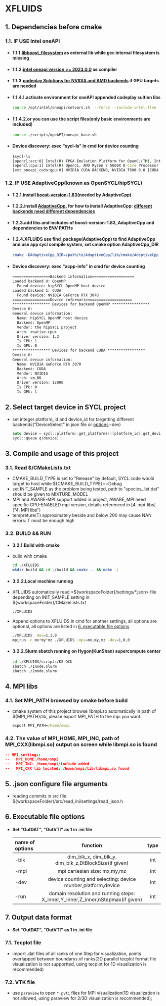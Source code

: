 # XFLUIDS

## 1. Dependencies before cmake

### 1.1. IF USE Intel oneAPI

- #### 1.1.1.[libboost_filesystem](https://www.boost.org/users/history/version_1_83_0.html) as external lib while gcc internal filesystem is missing
- #### 1.1.2.[intel oneapi version &gt;= 2023.0.0](https://www.intel.com/content/www/us/en/developer/tools/oneapi/base-toolkit-download.html?operatingsystem=linux&distributions=offline) as compiler
- #### 1.1.3.[codeplay Solutions for NVIDIA and AMD backends](https://codeplay.com/solutions/oneapi/) if GPU targets are needed
- #### 1.1.4.1.activate environment for oneAPI appended codeplay sultion libs

    ````bash
    source /opt/intel/oneapi/setvars.sh  --force --include-intel-llvm
    ````
- #### 1.1.4.2.or you can use the script files(only basic environments are included)
  
    ````bash
    source ./scripts/opeAPI/oneapi_base.sh
    ````
- #### Device discovery: exec "sycl-ls" in cmd for device counting

  ```cmd
  $sycl-ls
  [opencl:acc:0] Intel(R) FPGA Emulation Platform for OpenCL(TM), Intel(R) FPGA Emulation Device 1.2 [2022.15.12.0.01_081451]
  [opencl:cpu:1] Intel(R) OpenCL, AMD Ryzen 7 5800X 8-Core Processor              3.0 [2022.15.12.0.01_081451]
  [ext_oneapi_cuda:gpu:0] NVIDIA CUDA BACKEND, NVIDIA T600 0.0 [CUDA 11.5]
  ```

### 1.2. IF USE AdaptiveCpp(known as OpenSYCL/hipSYCL)

- #### 1.2.1.install [boost-version-1.83](https://www.boost.org/users/history/version_1_83_0.html)(needed by AdaptiveCpp)
- #### 1.2.2.install [AdaptiveCpp](https://github.com/AdaptiveCpp/AdaptiveCpp), for how to install AdaptiveCpp: [different backends need different dependencies](https://github.com/jiuxiaocloud/uconfig/blob/master/3.7-opensycl(based%20boost).md)
- #### 1.2.3.add libs and includes of boost-version-1.83, AdaptiveCpp and dependencies to ENV PATHs
- #### 1.2.4.XFLUIDS use find_package(AdaptiveCpp) to find AdaptiveCpp and use app sycl compile system, set cmake option AdaptiveCpp_DIR

  ````cmake
  cmake -DAdaptiveCpp_DIR=/path/to/AdaptiveCpp/lib/cmake/AdaptiveCpp ..
  ````
- #### Device discovery: exec "acpp-info" in cmd for device counting

  ```cmd
  =================Backend information===================
  Loaded backend 0: OpenMP
    Found device: hipSYCL OpenMP host device
  Loaded backend 1: CUDA
    Found device: NVIDIA GeForce RTX 3070
  =================Device information===================
  ***************** Devices for backend OpenMP *****************
  Device 0:
  General device information:
    Name: hipSYCL OpenMP host device
    Backend: OpenMP
    Vendor: the hipSYCL project
    Arch: <native-cpu>
    Driver version: 1.2
    Is CPU: 1
    Is GPU: 0
  ***************** Devices for backend CUDA *****************
  Device 0:
  General device information:
    Name: NVIDIA GeForce RTX 3070
    Backend: CUDA
    Vendor: NVIDIA
    Arch: sm_86
    Driver version: 12000
    Is CPU: 0
    Is GPU: 1
  ```

## 2. Select target device in SYCL project

- set integer platform_id and device_id for targetting different backends("DeviceSelect" in json file or [options]():-dev)

  ````C++
  auto device = sycl::platform::get_platforms()[platform_id].get_devices()[device_id];
  sycl::queue q(device);
  ````

## 3. Compile and usage of this project

### 3.1. Read $/CMakeLists.txt

- CMAKE_BUILD_TYPE is set to "Release" by default, SYCL code would target to host while ${CMAKE_BUILD_TYPE}==Debug
- set INIT_SAMPLE as the problem being tested, path to "species_list.dat" should be given to MIXTURE_MODEL
- MPI and AWARE-MPI support added in project, AWARE_MPI need specific GPU-ENABLED mpi version, details referenced in [4-mpi-libs]("4. MPI libs")
- tempreture(T) approximately beside and below 200 may cause NAN errors: T must be enough high

### 3.2. BUILD && RUN

- #### 3.2.1.Build with cmake

- build with cmake

    ````bash
    cd ./XFLUIDS
    mkdir build && cd ./build && cmake .. && make -j
    ````

- #### 3.2.2.Local machine running

- XFLUIDS automatically read <${workspaceFolder}/settings/*.json> file depending on INIT_SAMPLE setting in ${workspaceFolder}/CMakeLists.txt

    ````bash
    ./XFLUIDS
    ````
- Append options to XFLUIDS in cmd for another settings, all options are optional, all options are listed in [6. executable file options]()

    ````bash
    ./XFLUIDS -dev=1,1,0
    mpirun -n mx*my*mz ./XFLUIDS -mpi=mx,my,mz -dev=1,0,0
    ````

- #### 3.2.2.Slurm sbatch running on Hygon(KunShan) supercompute center

  ````bash
  cd ./XFLUIDS/scripts/KS-DCU
  sbatch ./1node.slurm
  sbatch ./2node.slurm
  ````

## 4. MPI libs

### 4.1. Set MPI_PATH browsed by cmake before build

- cmake system of this project browse libmpi.so automatically in path of ${MPI_PATH}/lib, please export MPI_PATH to the mpi you want:

  ````cmd
  export MPI_PATH=/home/ompi
  ````

### 4.2. The value of MPI_HOME, MPI_INC, path of MPI_CXX(libmpi.so) output on screen while libmpi.so is found

  ````cmake
  -- MPI settings:
  --   MPI_HOME:/home/ompi
  --   MPI_INC: /home/ompi/include added
  --   MPI_CXX lib located: /home/ompi/lib/libmpi.so found
  ````

## 5. .json configure file arguments

- reading commits in src file: ${workspaceFolder}/src/read_ini/settings/read_json.h

## 6. Executable file options

- #### Set "OutDAT", "OutVTI" as 1 in .ini file

  | name of options  |                         function                                                        | type  |
  | :--------------- | :-------------------------------------------------------------------------------------: | :---: |
  | -blk             |  dim_blk_x, dim_blk_y, dim_blk_z,DtBlockSize(if given)                                  |  int  |
  | -mpi             |  mpi cartesian size: mx,my,mz                                                           |  int  |
  | -dev             |  device counting and selecting: device munber,platform,device                           |  int  |
  | -run             |  domain resolution and running steps: X_inner,Y_inner,Z_inner,nStepmax(if given)        |  int  |

## 7. Output data format

- #### Set "OutDAT", "OutVTI" as 1 in .ini file

### 7.1. Tecplot file

- import .dat files of all ranks of one Step for visualization, points overlapped between boundarys of ranks(3D parallel tecplot format file visualization is not supportted, using tecplot for 1D visualization is recommended)

### 7.2. VTK file

- use `paraview` to open `*.pvti` files for MPI visualization(1D visualization is not allowed, using paraview for 2/3D visualization is recommended);
